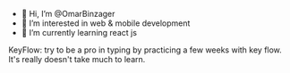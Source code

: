 - 👋 Hi, I’m @OmarBinzager
- 👀 I’m interested in web & mobile development
- 🌱 I’m currently learning react js

KeyFlow: try to be a pro in typing by practicing a few weeks with key flow.
It's really doesn't take much to learn.
<!---
OmarBinzager/OmarBinzager is a ✨ special ✨ repository because its `README.md` (this file) appears on your GitHub profile.
You can click the Preview link to take a look at your changes.
--->
